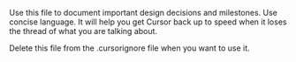 Use this file to document important design decisions and milestones. Use concise language. It will help you get Cursor back up to speed when it loses the thread of what you are talking about.

Delete this file from the .cursorignore file when you want to use it.